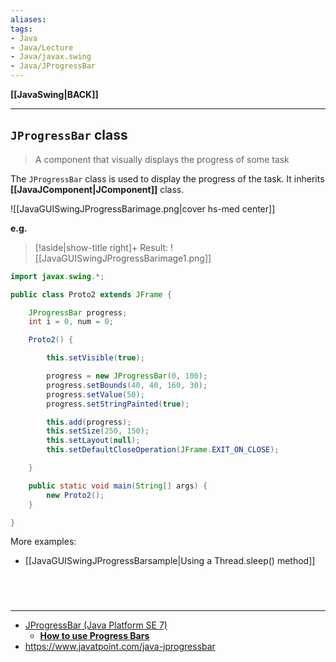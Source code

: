 ```yaml
---
aliases:
tags:
- Java
- Java/Lecture
- Java/javax.swing
- Java/JProgressBar
---
```

**[[JavaSwing|BACK]]**

---
## `JProgressBar` class
> A component that visually displays the progress of some task

The `JProgressBar` class is used to display the progress of the task. It inherits **[[JavaJComponent|JComponent]]** class.

![[JavaGUISwingJProgressBarimage.png|cover hs-med center]]

**e.g.**
>[!aside|show-title right]+ Result:
> ![[JavaGUISwingJProgressBarimage1.png]]

```java
import javax.swing.*;

public class Proto2 extends JFrame {

    JProgressBar progress;
    int i = 0, num = 0;

    Proto2() {

        this.setVisible(true);

        progress = new JProgressBar(0, 100);
        progress.setBounds(40, 40, 160, 30);
        progress.setValue(50);
        progress.setStringPainted(true);

        this.add(progress);
        this.setSize(250, 150);
        this.setLayout(null);
        this.setDefaultCloseOperation(JFrame.EXIT_ON_CLOSE);

    }

    public static void main(String[] args) {
        new Proto2();
    }

}
```

More examples:
- [[JavaGUISwingJProgressBarsample|Using a Thread.sleep() method]]

<br>

# 
---
- [JProgressBar (Java Platform SE 7)](https://docs.oracle.com/javase/7/docs/api/javax/swing/JProgressBar.html)
	- **[How to use Progress Bars](https://docs.oracle.com/javase/tutorial/uiswing/components/progress.html)**
- https://www.javatpoint.com/java-jprogressbar